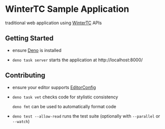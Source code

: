 WinterTC Sample Application
===========================

traditional web application using [WinterTC](https://wintertc.org/) APIs


Getting Started
---------------

*   ensure [Deno](https://deno.com) is installed

*   `deno task server` starts the application at http://localhost:8000/


Contributing
------------

*   ensure your editor supports [EditorConfig](https://editorconfig.org)

*   `deno task vet` checks code for stylistic consistency

    `deno fmt` can be used to automatically format code

*   `deno test --allow-read` runs the test suite (optionally with `--parallel`
    or `--watch`)
